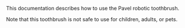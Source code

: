 This documentation describes how to use the Pavel robotic toothbrush. 

Note that this toothbrush is not safe to use for children, adults, or pets.